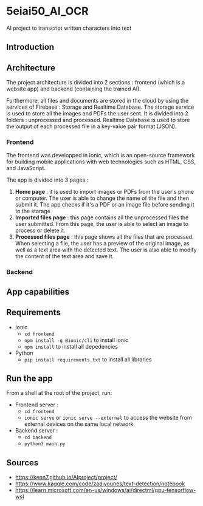 # 5eiai50_AI_OCR
AI project to transcript written characters into text

## Introduction


## Architecture
The project architecture is divided into 2 sections : frontend (which is a website app) and backend (containing the trained AI). 

Furthermore, all files and documents are stored in the cloud by using the services of Firebase : Storage and Realtime Database.
The storage service is used to store all the images and PDFs the user sent. It is divided into 2 folders : unprocessed and processed. Realtime Database is used to store the output of each processed file in a key-value pair format (JSON).

### Frontend
The frontend was developped in Ionic, which is an open-source framework for building mobile applications with web technologies such as HTML, CSS, and JavaScript. 

The app is divided into 3 pages :
1. **Home page** : it is used to import images or PDFs from the user's phone or computer. The user is able to change the name of the file and then submit it.
The app checks if it's a PDF or an image file before sending it to the storage
2. **Imported files page** : this page contains all the unprocessed files the user submitted. From this page, the user is able to select an image to process or delete it.
3. **Processed files page** : this page shows all the files that are processed. When selecting a file, the user has a preview of the original image, as well as a text area with the detected text. The user is also able to modify the content of the text area and save it.



### Backend

## App capabilities



## Requirements
* Ionic
    - ```cd frontend```
    - ```npm install -g @ionic/cli``` to install ionic
    - ```npm install``` to install all depedencies
* Python
    - ```pip install requirements.txt``` to install all libraries


## Run the app
From a shell at the root of the project, run:
- Frontend server : 
    - ```cd frontend```
    - ```ionic serve``` or ```ionic serve --external``` to access the website from external devices on the same local network
- Backend server :
    - ```cd backend```
    - ```python3 main.py```


## Sources
- https://kenn7.github.io/AIproject/project/
- https://www.kaggle.com/code/zadiyounes/text-detection/notebook
- https://learn.microsoft.com/en-us/windows/ai/directml/gpu-tensorflow-wsl
